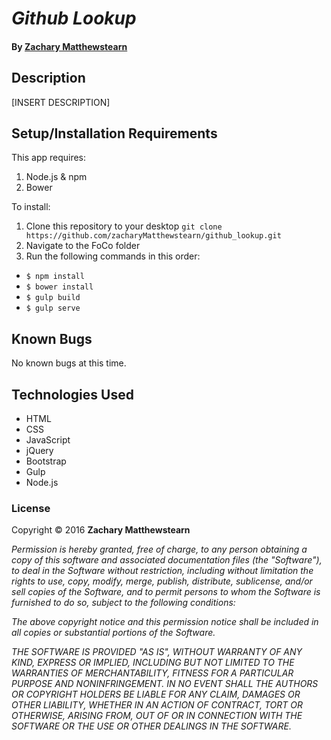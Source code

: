 # _Github Lookup_

#### By [**Zachary Matthewstearn**](https://github.com/zacharyMatthewstearn)

## Description

[INSERT DESCRIPTION]

## Setup/Installation Requirements

This app requires:

1. Node.js & npm
2. Bower

To install:

1. Clone this repository to your desktop `git clone https://github.com/zacharyMatthewstearn/github_lookup.git`
2. Navigate to the FoCo folder
3. Run the following commands in this order:
  * `$ npm install`
  * `$ bower install`
  * `$ gulp build`
  * `$ gulp serve`

## Known Bugs

No known bugs at this time.

## Technologies Used

* HTML
* CSS
* JavaScript
* jQuery
* Bootstrap
* Gulp
* Node.js

### License

Copyright &copy; 2016 **Zachary Matthewstearn**

_Permission is hereby granted, free of charge, to any person obtaining a copy of this software and associated documentation files (the "Software"), to deal in the Software without restriction, including without limitation the rights to use, copy, modify, merge, publish, distribute, sublicense, and/or sell copies of the Software, and to permit persons to whom the Software is furnished to do so, subject to the following conditions:_

_The above copyright notice and this permission notice shall be included in all copies or substantial portions of the Software._

_THE SOFTWARE IS PROVIDED "AS IS", WITHOUT WARRANTY OF ANY KIND, EXPRESS OR IMPLIED, INCLUDING BUT NOT LIMITED TO THE WARRANTIES OF MERCHANTABILITY, FITNESS FOR A PARTICULAR PURPOSE AND NONINFRINGEMENT. IN NO EVENT SHALL THE AUTHORS OR COPYRIGHT HOLDERS BE LIABLE FOR ANY CLAIM, DAMAGES OR OTHER LIABILITY, WHETHER IN AN ACTION OF CONTRACT, TORT OR OTHERWISE, ARISING FROM, OUT OF OR IN CONNECTION WITH THE SOFTWARE OR THE USE OR OTHER DEALINGS IN THE SOFTWARE._
